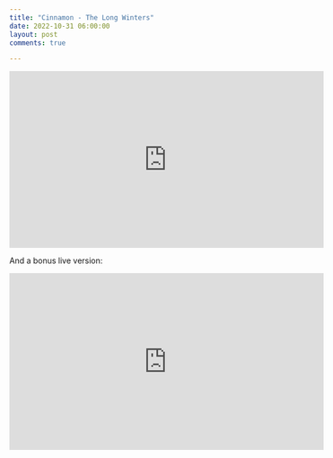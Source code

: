 ```yaml
---
title: "Cinnamon - The Long Winters"
date: 2022-10-31 06:00:00
layout: post
comments: true

---
```


<iframe width="560" height="315" src="https://www.youtube.com/embed/RYPsq4YZldc" title="YouTube video player" frameborder="0" allow="accelerometer; autoplay; clipboard-write; encrypted-media; gyroscope; picture-in-picture" allowfullscreen></iframe>


And a bonus live version:

<iframe width="560" height="315" src="https://www.youtube.com/embed/lrkVFj1-ES0" title="YouTube video player" frameborder="0" allow="accelerometer; autoplay; clipboard-write; encrypted-media; gyroscope; picture-in-picture" allowfullscreen></iframe>


